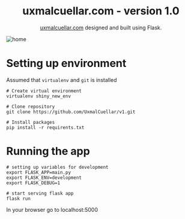 <h1 align="center">
  uxmalcuellar.com - version 1.0
</h1>
<p align="center">
  <a href="https://uxmalcuellar.com" target="_blank">uxmalcuellar.com</a> designed and built using Flask.
</p>

![home](https://github.com/UxmalCuellar/v1/static/images/home.png)

# Setting up environment
Assumed that `virtualenv` and `git` is installed
```
# Create virtual environment
virtualenv shiny_new_env 

# Clone repository
git clone https://github.com/UxmalCuellar/v1.git

# Install packages
pip install -r requirents.txt
```

# Running the app
```
# setting up variables for development
export FLASK_APP=main.py
export FLASK_ENV=development
export FLASK_DEBUG=1

# start serving flask app
flask run
```
In your browser go to localhost:5000